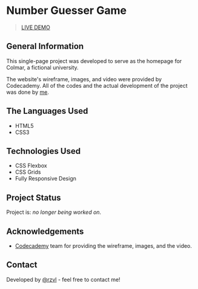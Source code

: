 # Number Guesser Game

> [LIVE DEMO](https://rzvl.github.io/colmar/)


## General Information

This single-page project was developed to serve as the homepage for Colmar, a
fictional university.

The website's wireframe, images, and video were provided by Codecademy. All
of the codes and the actual development of the project was done by [me](https://github.com/rzvl).


## The Languages Used

- HTML5
- CSS3


## Technologies Used

- CSS Flexbox
- CSS Grids
- Fully Responsive Design


## Project Status

Project is: _no longer being worked on_.


## Acknowledgements

- [Codecademy](https://www.codecademy.com/) team for providing the wireframe,
images, and the video.


## Contact

Developed by [@rzvl](https://github.com/rzvl) - feel free to contact me!
